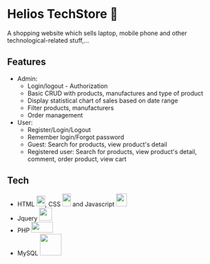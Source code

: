 # Helios TechStore 🛒

A shopping website which sells laptop, mobile phone and other technological-related stuff,...

## Features
- Admin:
  - Login/logout - Authorization 
  - Basic CRUD with products, manufactures and type of product
  - Display statistical chart of sales based on date range
  - Filter products, manufacturers
  - Order management
- User:
  - Register/Login/Logout
  - Remember login/Forgot password
  - Guest: Search for products, view product's detail
  - Registered user: Search for products, view product's detail, comment, order product, view cart
  
## Tech
  - HTML <img src="https://logos-download.com/wp-content/uploads/2017/07/HTML5_badge.png" width="20" height="25">, CSS 
  <img src="https://upload.wikimedia.org/wikipedia/commons/thumb/d/d5/CSS3_logo_and_wordmark.svg/1200px-CSS3_logo_and_wordmark.svg.png" width="20" height="30"> and Javascript <img src="https://www.freepnglogos.com/uploads/javascript-png/png-javascript-badge-picture-8.png" width="25" height="30">
  - Jquery <img src="http://pluspng.com/img-png/jquery-logo-png-jquery-320.png" width="30" height="30">
  - PHP <img src="https://logos-download.com/wp-content/uploads/2016/09/PHP_logo.png" width="50" height="25">
  - MySQL <img src="https://pngimg.com/uploads/mysql/mysql_PNG22.png" width="50" height="50">
  
